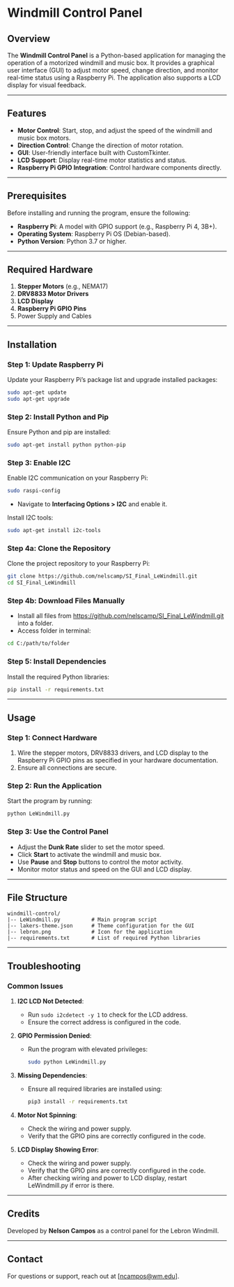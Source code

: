 # Windmill Control Panel

## Overview
The **Windmill Control Panel** is a Python-based application for managing the operation of a motorized windmill and music box. It provides a graphical user interface (GUI) to adjust motor speed, change direction, and monitor real-time status using a Raspberry Pi. The application also supports a LCD display for visual feedback.

---

## Features
- **Motor Control**: Start, stop, and adjust the speed of the windmill and music box motors.
- **Direction Control**: Change the direction of motor rotation.
- **GUI**: User-friendly interface built with CustomTkinter.
- **LCD Support**: Display real-time motor statistics and status.
- **Raspberry Pi GPIO Integration**: Control hardware components directly.

---

## Prerequisites
Before installing and running the program, ensure the following:
- **Raspberry Pi**: A model with GPIO support (e.g., Raspberry Pi 4, 3B+).
- **Operating System**: Raspberry Pi OS (Debian-based).
- **Python Version**: Python 3.7 or higher.

---

## Required Hardware
1. **Stepper Motors** (e.g., NEMA17)
2. **DRV8833 Motor Drivers**
3. **LCD Display**
4. **Raspberry Pi GPIO Pins**
5. Power Supply and Cables

---

## Installation

### Step 1: Update Raspberry Pi
Update your Raspberry Pi’s package list and upgrade installed packages:
```bash
sudo apt-get update
sudo apt-get upgrade
```

### Step 2: Install Python and Pip
Ensure Python and pip are installed:
```bash
sudo apt-get install python python-pip
```

### Step 3: Enable I2C
Enable I2C communication on your Raspberry Pi:
```bash
sudo raspi-config
```
- Navigate to **Interfacing Options > I2C** and enable it.

Install I2C tools:
```bash
sudo apt-get install i2c-tools
```

### Step 4a: Clone the Repository
Clone the project repository to your Raspberry Pi:
```bash
git clone https://github.com/nelscamp/SI_Final_LeWindmill.git
cd SI_Final_LeWindmill
```

### Step 4b: Download Files Manually
- Install all files from https://github.com/nelscamp/SI_Final_LeWindmill.git into a folder.
- Access folder in terminal:
```bash
cd C:/path/to/folder
```

### Step 5: Install Dependencies
Install the required Python libraries:
```bash
pip install -r requirements.txt
```

---

## Usage

### Step 1: Connect Hardware
1. Wire the stepper motors, DRV8833 drivers, and LCD display to the Raspberry Pi GPIO pins as specified in your hardware documentation.
2. Ensure all connections are secure.

### Step 2: Run the Application
Start the program by running:
```bash
python LeWindmill.py
```

### Step 3: Use the Control Panel
- Adjust the **Dunk Rate** slider to set the motor speed.
- Click **Start** to activate the windmill and music box.
- Use **Pause** and **Stop** buttons to control the motor activity.
- Monitor motor status and speed on the GUI and LCD display.

---

## File Structure
```
windmill-control/
|-- LeWindmill.py          # Main program script
|-- lakers-theme.json      # Theme configuration for the GUI
|-- lebron.png             # Icon for the application
|-- requirements.txt       # List of required Python libraries
```

---

## Troubleshooting

### Common Issues
1. **I2C LCD Not Detected**:
   - Run `sudo i2cdetect -y 1` to check for the LCD address.
   - Ensure the correct address is configured in the code.

2. **GPIO Permission Denied**:
   - Run the program with elevated privileges:
     ```bash
     sudo python LeWindmill.py
     ```

3. **Missing Dependencies**:
   - Ensure all required libraries are installed using:
     ```bash
     pip3 install -r requirements.txt
     ```

4. **Motor Not Spinning**:
   - Check the wiring and power supply.
   - Verify that the GPIO pins are correctly configured in the code.
  
5. **LCD Display Showing Error**:
   - Check the wiring and power supply.
   - Verify that the GPIO pins are correctly configured in the code.
   - After checking wiring and power to LCD display, restart LeWindmill.py if error is there.
---

## Credits
Developed by **Nelson Campos** as a control panel for the Lebron Windmill.

---

## Contact
For questions or support, reach out at [ncampos@wm.edu].

